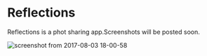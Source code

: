 # Reflections
Reflections is a phot sharing app.Screenshots will be posted soon.

![screenshot from 2017-08-03 18-00-58](https://user-images.githubusercontent.com/18200188/28923131-937cec90-787a-11e7-9fc7-de276aa8cbf5.png)
